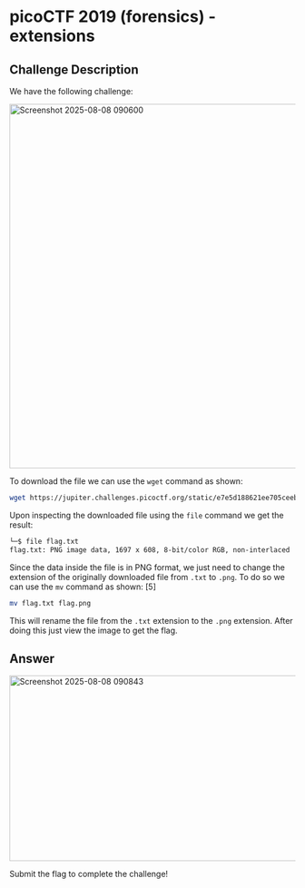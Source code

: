 # picoCTF 2019 (forensics) - extensions

## Challenge Description

We have the following challenge:

<img width="917" height="642" alt="Screenshot 2025-08-08 090600" src="https://github.com/user-attachments/assets/69c4762b-2213-46fe-9310-1114a0324dad" />


To download the file we can use the `wget` command as shown:

```bash
wget https://jupiter.challenges.picoctf.org/static/e7e5d188621ee705ceeb0452525412ef/flag.txt
```

Upon inspecting the downloaded file using the `file` command we get the result:

```bash
└─$ file flag.txt                      
flag.txt: PNG image data, 1697 x 608, 8-bit/color RGB, non-interlaced
```

Since the data inside the file is in PNG format, we just need to change the extension of the originally downloaded file from `.txt` to `.png`. To do so we can use the `mv` command as shown: [5]

```bash
mv flag.txt flag.png
```

This will rename the file from the `.txt` extension to the `.png` extension. After doing this just view the image to get the flag.

## Answer
<img width="766" height="327" alt="Screenshot 2025-08-08 090843" src="https://github.com/user-attachments/assets/86b44457-6c98-4004-9305-f03bdf476456" />


Submit the flag to complete the challenge!
